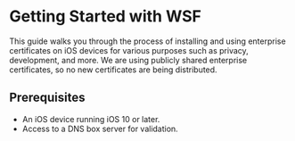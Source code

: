 # Getting Started with WSF

This guide walks you through the process of installing and using enterprise certificates on iOS devices for various purposes such as privacy, development, and more. We are using publicly shared enterprise certificates, so no new certificates are being distributed.

## Prerequisites

- An iOS device running iOS 10 or later.
- Access to a DNS box server for validation.
